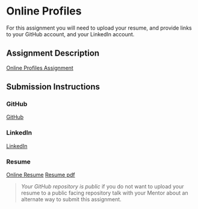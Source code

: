 # Online Profiles
For this assignment you will need to upload your resume, and provide links to your GitHub account, and your LinkedIn account.

## Assignment Description
[Online Profiles Assignment](https://education.launchcode.org/liftoff/assignments/online-profiles/)

## Submission Instructions

### GitHub
[GitHub](https://github.com/Brian-McGirk/The-Neighbor-Rater)

### LinkedIn
[LinkedIn](https://www.linkedin.com/in/brianmcgirk/)

### Resume
[Online Resume](https://www.brianmcgirk.com/)
[Resume pdf](https://docs.wixstatic.com/ugd/82e9a0_5a12b3ba58c242d688a642fe03f5da77.pdf)

> *Your GitHub repository is public* if you do not want to upload your resume to a public facing repository talk with your Mentor about an alternate way to submit this assignment.
